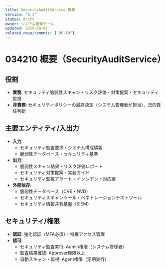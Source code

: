 ```yaml
---
title: SecurityAuditService 概要
version: "0.1"
status: draft
owner: システム開発チーム
updated: 2025-09-07
related_requirements: ["UC-10"]
---
```


# 034210 概要（SecurityAuditService）

## 役割
- **責務**: セキュリティ脆弱性スキャン・リスク評価・対策提案・セキュリティ監視
- **非責務**: セキュリティポリシーの最終決定（システム管理者が担当）、法的責任判断

## 主要エンティティ/入出力
- **入力**: 
  - セキュリティ監査要求・システム構成情報
  - 脆弱性データベース・セキュリティ基準
- **出力**: 
  - 脆弱性スキャン結果・リスク評価レポート
  - セキュリティ対策提案・実装ガイド
  - セキュリティ監視アラート・インシデント対応案
- **外部依存**: 
  - 脆弱性データベース（CVE・NVD）
  - セキュリティスキャンツール・ペネトレーションテストツール
  - セキュリティ情報共有基盤（SIEM）

## セキュリティ/権限
- **認証**: 強化認証（MFA必須）・特権アクセス管理
- **認可**: 
  - セキュリティ監査実行: Admin権限（システム管理者）
  - 監査結果確認: Approver権限以上
  - 自動スキャン・監視: Agent権限（定期実行）
